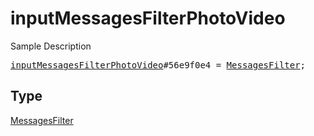 # inputMessagesFilterPhotoVideo

Sample Description

<pre>
<a href="../constructor/inputMessagesFilterPhotoVideo.md">inputMessagesFilterPhotoVideo</a>#56e9f0e4 = <a href="../type/MessagesFilter.md">MessagesFilter</a>;</pre>

## Type

<a href="../type/MessagesFilter.md">MessagesFilter</a>
